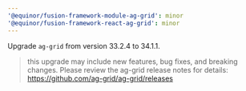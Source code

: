 ```yaml
---
'@equinor/fusion-framework-module-ag-grid': minor
'@equinor/fusion-framework-react-ag-grid': minor
---
```


Upgrade `ag-grid` from version 33.2.4 to 34.1.1.

> this upgrade may include new features, bug fixes, and breaking changes. Please review the ag-grid release notes for details: https://github.com/ag-grid/ag-grid/releases
